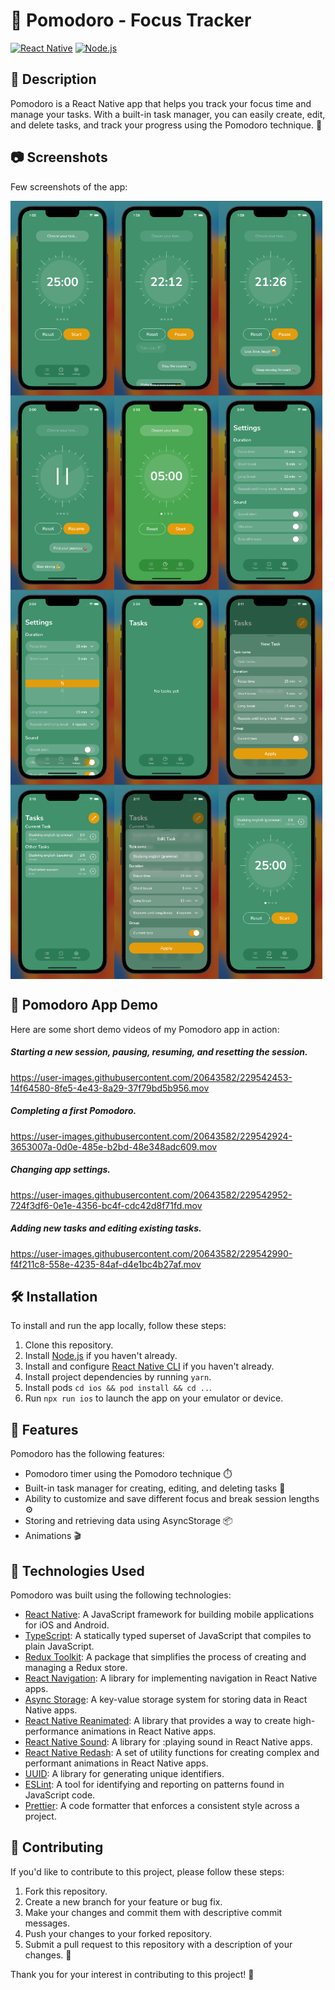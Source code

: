 # 🍅 Pomodoro - Focus Tracker

[![React Native](https://img.shields.io/badge/React%20Native-v0.71.3-blue.svg)](https://facebook.github.io/react-native/)
[![Node.js](https://img.shields.io/badge/Node.js-v19.5.0-green.svg)](https://nodejs.org/)

## 📝 Description

Pomodoro is a React Native app that helps you track your focus time and manage your tasks. With a built-in task manager, you can easily create, edit, and delete tasks, and track your progress using the Pomodoro technique. 🚀

## 📷 Screenshots

Few screenshots of the app:

<div style="display: flex; flex-direction: row;">
  <img src="assets/01TimerScreen.png" alt="timer screen" style="width: 33%;">
  <img src="assets/02TimerScreen.png" alt="timer screen" style="width: 33%;">
  <img src="assets/03TimerScreen.png" alt="timer screen" style="width: 33%;">
</div>

<div style="display: flex; flex-direction: row;">
  <img src="assets/04TimerScreen.png" alt="timer screen" style="width: 33%;">
  <img src="assets/05BreakScreen.png" alt="timer screen" style="width: 33%;">
  <img src="assets/06SettingsScreen.png" alt="timer screen" style="width: 33%;">
</div>

<div style="display: flex; flex-direction: row;">
  <img src="assets/07SettingsScreen.png" alt="timer screen" style="width: 33%;">
  <img src="assets/08TasksScreen.png" alt="timer screen" style="width: 33%;">
  <img src="assets/09NewTaskScreen.png" alt="timer screen" style="width: 33%;">
</div>

<div style="display: flex; flex-direction: row;">
  <img src="assets/10TasksScreen.png" alt="timer screen" style="width: 33%;">
  <img src="assets/11EditTaskScreen.png" alt="timer screen" style="width: 33%;">
  <img src="assets/12TimerScreen.png" alt="timer screen" style="width: 33%;">
</div>

## 🎥 Pomodoro App Demo

Here are some short demo videos of my Pomodoro app in action:

##### Starting a new session, pausing, resuming, and resetting the session.

https://user-images.githubusercontent.com/20643582/229542453-14f64580-8fe5-4e43-8a29-37f79bd5b956.mov

##### Completing a first Pomodoro.

https://user-images.githubusercontent.com/20643582/229542924-3653007a-0d0e-485e-b2bd-48e348adc609.mov

##### Changing app settings.

https://user-images.githubusercontent.com/20643582/229542952-724f3df6-0e1e-4356-bc4f-cdc42d8f71fd.mov

##### Adding new tasks and editing existing tasks.

https://user-images.githubusercontent.com/20643582/229542990-f4f211c8-558e-4235-84af-d4e1bc4b27af.mov


## 🛠️ Installation

To install and run the app locally, follow these steps:

1. Clone this repository.
2. Install [Node.js](https://nodejs.org/) if you haven't already.
3. Install and configure [React Native CLI](https://reactnative.dev/docs/environment-setup) if you haven't already.
4. Install project dependencies by running `yarn`.
5. Install pods `cd ios && pod install && cd ..`.
6. Run `npx run ios` to launch the app on your emulator or device.

## 🎉 Features

Pomodoro has the following features:

- Pomodoro timer using the Pomodoro technique ⏱️
- Built-in task manager for creating, editing, and deleting tasks 📝
- Ability to customize and save different focus and break session lengths ⚙️
- Storing and retrieving data using AsyncStorage 📦
- Animations 🎬

## 🚀 Technologies Used

Pomodoro was built using the following technologies:

- [React Native](https://reactnative.dev/): A JavaScript framework for building mobile applications for iOS and Android.
- [TypeScript](https://www.typescriptlang.org/): A statically typed superset of JavaScript that compiles to plain JavaScript.
- [Redux Toolkit](https://redux-toolkit.js.org/): A package that simplifies the process of creating and managing a Redux store.
- [React Navigation](https://reactnavigation.org/): A library for implementing navigation in React Native apps.
- [Async Storage](https://react-native-async-storage.github.io/async-storage/): A key-value storage system for storing data in React Native apps.
- [React Native Reanimated](https://docs.swmansion.com/react-native-reanimated/): A library that provides a way to create high-performance animations in React Native apps.
- [React Native Sound](https://github.com/zmxv/react-native-sound): A library for :playing sound in React Native apps.
- [React Native Redash](https://wcandillon.gitbook.io/redash/): A set of utility functions for creating complex and performant animations in React Native apps.
- [UUID](https://www.npmjs.com/package/uuid): A library for generating unique identifiers.
- [ESLint](https://eslint.org/): A tool for identifying and reporting on patterns found in JavaScript code.
- [Prettier](https://prettier.io/): A code formatter that enforces a consistent style across a project.

## 🙏 Contributing

If you'd like to contribute to this project, please follow these steps:

1. Fork this repository.
2. Create a new branch for your feature or bug fix.
3. Make your changes and commit them with descriptive commit messages.
4. Push your changes to your forked repository.
5. Submit a pull request to this repository with a description of your changes. 🙌

Thank you for your interest in contributing to this project! 🤝
